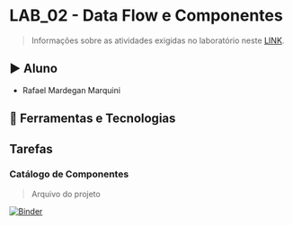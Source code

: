 # LAB_02 - Data Flow e Componentes

> Informações sobre as atividades exigidas no laboratório neste [LINK](https://github.com/santanche/component2learn/tree/master/labs/02-data-flow_messages).

## :arrow_forward: Aluno
* Rafael Mardegan Marquini

## :hammer: Ferramentas e Tecnologias

## Tarefas

### Catálogo de Componentes

> Arquivo do projeto

[![Binder](https://mybinder.org/badge_logo.svg)](https://mybinder.org/v2/gh/rmmarquini/engsoft-inf331-labs/master)


